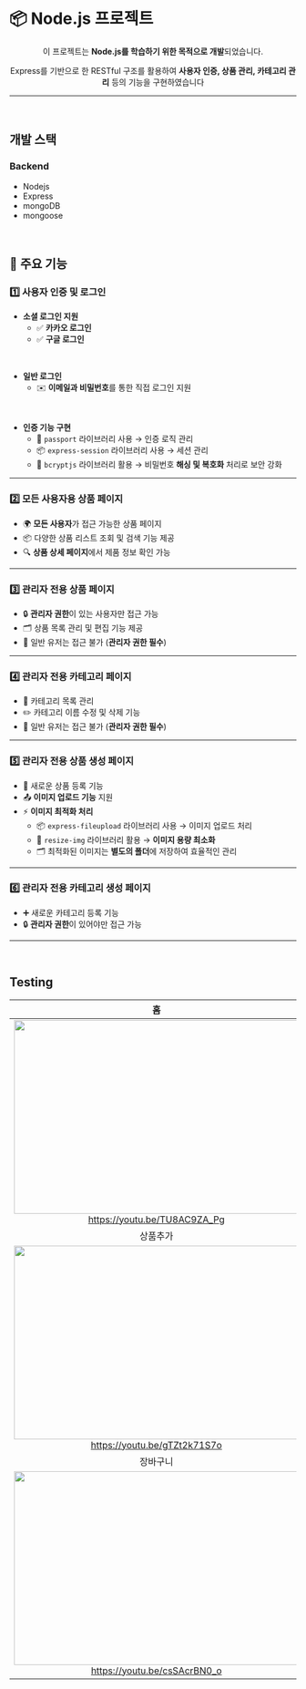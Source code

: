 # 📦 Node.js 프로젝트

<div align="center">
  
이 프로젝트는 **Node.js를 학습하기 위한 목적으로 개발**되었습니다.<br>

Express를 기반으로 한 RESTful 구조를 활용하여 **사용자 인증, 상품 관리, 카테고리 관리** 등의 기능을 구현하였습니다<br>

</div>

---
<br>

## 개발 스택

### Backend 
- Nodejs
- Express
- mongoDB
- mongoose
<br>

## 🚀 주요 기능

### 1️⃣ 사용자 인증 및 로그인
- **소셜 로그인 지원**
  - ✅ **카카오 로그인**
  - ✅ **구글 로그인** 
<br>

- **일반 로그인**
  - ✉️ **이메일과 비밀번호**를 통한 직접 로그인 지원
<br> 

- **인증 기능 구현**
  - 🔐 `passport` 라이브러리 사용 → 인증 로직 관리
  - 📦 `express-session` 라이브러리 사용 → 세션 관리
  - 🔑 `bcryptjs` 라이브러리 활용 → 비밀번호 **해싱 및 복호화** 처리로 보안 강화

---

### 2️⃣ 모든 사용자용 상품 페이지
- 🌍 **모든 사용자**가 접근 가능한 상품 페이지
- 📦 다양한 상품 리스트 조회 및 검색 기능 제공
- 🔍 **상품 상세 페이지**에서 제품 정보 확인 가능

---

### 3️⃣ 관리자 전용 상품 페이지
- 🔒 **관리자 권한**이 있는 사용자만 접근 가능
- 🗂️ 상품 목록 관리 및 편집 기능 제공
- 🚫 일반 유저는 접근 불가 (**관리자 권한 필수**)

---

### 4️⃣ 관리자 전용 카테고리 페이지
- 📂 카테고리 목록 관리
- ✏️ 카테고리 이름 수정 및 삭제 기능
- 🚫 일반 유저는 접근 불가 (**관리자 권한 필수**)

---

### 5️⃣ 관리자 전용 상품 생성 페이지
- 📝 새로운 상품 등록 기능
- 📤 **이미지 업로드 기능** 지원
- ⚡ **이미지 최적화 처리**
  - 📦 `express-fileupload` 라이브러리 사용 → 이미지 업로드 처리
  - 📏 `resize-img` 라이브러리 활용 → **이미지 용량 최소화**
  - 🗂️ 최적화된 이미지는 **별도의 폴더**에 저장하여 효율적인 관리

---

### 6️⃣ 관리자 전용 카테고리 생성 페이지
- ➕ 새로운 카테고리 등록 기능
- 🔒 **관리자 권한**이 있어야만 접근 가능

---

<br>

## Testing

|홈|로그인|
|:---:|:---:|
|<img src="https://github.com/user-attachments/assets/1723b8f0-3031-4ade-b58a-f5d7b4672f03" width="500px" height="340px"> https://youtu.be/TU8AC9ZA_Pg|<img src="https://github.com/user-attachments/assets/5a53a507-1646-4eac-a760-83a2eb385384" width="500px" height="340px">https://youtu.be/TGe3VFwa3kk|
|상품추가|카테고리추가|
|<img src="https://github.com/user-attachments/assets/fda35328-a522-4445-9a16-6dad7a541055" width="500px" height="340px">https://youtu.be/gTZt2k71S7o|<img src="https://github.com/user-attachments/assets/6f8fcefa-be93-4ca2-9b5d-7fce7a254bfb" width="500px" height="340px">https://youtu.be/NRs491XSzr4|
|장바구니|결제|
|<img src="https://github.com/user-attachments/assets/ab236e6d-6425-41c8-a292-521f1416232c" width="500px" height="340px">https://youtu.be/csSAcrBN0_o|<img src="https://github.com/user-attachments/assets/6b189384-4ef2-45c2-b06d-cee2d079a482" width="500px" height="340px">https://youtu.be/fOpZMZW-U4Q|



